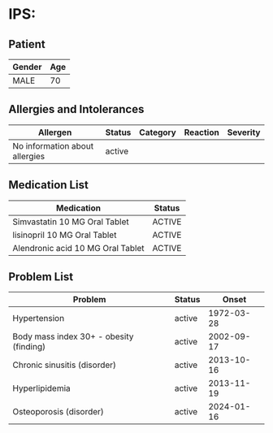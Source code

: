 # IPS:

## Patient

|Gender|Age|
|---|---|
|MALE|70|

## Allergies and Intolerances

|Allergen|Status|Category|Reaction|Severity|
|---|---|---|---|---|
|No information about allergies|active||||

## Medication List

|Medication|Status|
|---|---|
|Simvastatin 10 MG Oral Tablet|ACTIVE|
|lisinopril 10 MG Oral Tablet|ACTIVE|
|Alendronic acid 10 MG Oral Tablet|ACTIVE|

## Problem List

|Problem|Status|Onset|
|---|---|---|
|Hypertension|active|1972-03-28|
|Body mass index 30+ - obesity (finding)|active|2002-09-17|
|Chronic sinusitis (disorder)|active|2013-10-16|
|Hyperlipidemia|active|2013-11-19|
|Osteoporosis (disorder)|active|2024-01-16|
